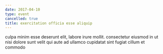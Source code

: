 ```yaml
---
date: 2017-04-10
type: event
cancelled: true
title: exercitation officia esse aliquip
---
```

culpa minim esse deserunt elit, labore irure mollit. consectetur eiusmod in ut nisi dolore sunt velit qui aute ad ullamco cupidatat sint fugiat cillum et commodo